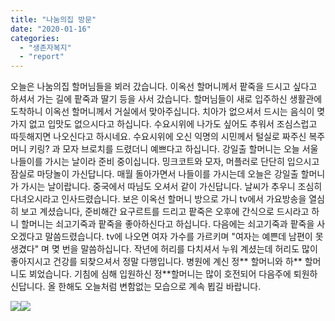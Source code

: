 ```yaml
---
title: "나눔의집 방문"
date: "2020-01-16"
categories: 
  - "생존자복지"
  - "report"
---
```


오늘은 나눔의집 할머님들을 뵈러 갔습니다. 이옥선 할머니께서 팥죽을 드시고 싶다고 하셔서 가는 길에 팥죽과 딸기 등을 사서 갔습니다. 할머님들이 새로 입주하신 생활관에 도착하니 이옥선 할머니께서 거실에서 맞아주십니다. 치아가 없으셔서 드시는 음식이 몆가지 없고 입맛도 없으시다고 하십니다. 수요시위에 나가도 싶어도 추워서 조심스럽고 따듯해지면 나오신다고 하시네요. 수요시위에 오신 익명의 시민께서 털실로 짜주신 복주머니 키링? 과 모자 브로치를 드렸더니 예쁘다고 하십니다. 강일출 할머니는 오늘 서울 나들이를 가시는 날이라 준비 중이십니다. 밍크코트와 모자, 머플러로 단단히 입으시고 잠실로 마당놀이 가신답니다. 매월 돌아가면서 나들이를 가시는데 오늘은 강일출 할머니가 가시는 날이랍니다. 중국에서 따님도 오셔서 같이 가신답니다. 날씨가 추우니 조심히 다녀오시라고 인사드렸습니다. 보은 이옥선 할머니 방으로 가니 tv에서 가요방송을 열심히 보고 계셨습니다, 준비해간 요구르트를 드리고 팥죽은 오후에 간식으로 드시라고 하니 할머니는 쇠고기죽과 팥죽을 좋아하신다고 하십니다. 다음에는 쇠고기죽과 팥죽을 사오겠다고 말씀드렸습니다. tv에 나오면 여자 가수를 가르키며 "여자는 예쁜데 남편이 못생겼다" 며 몆 번을 말씀하십니다. 작년에 허리를 다치셔서 누워 계셨는데 허리도 많이 좋아지시고 건강를 되찾으셔서 정말 다행입니다. 병원에 계신 정\*\* 할머니와 하\*\* 할머니도 뵈었습니다. 기침에 심해 입원하신 정\*\*할머니는 많이 호전되어 다음주에 퇴원하신답니다. 올 한해도 오늘처럼 변함없는 모습으로 계속 뵙길 바랍니다.

[![](http://womenandwar.net/kr/wp-content/uploads/2020/01/0115-방문사진1-e1579170431832.jpg)](http://womenandwar.net/kr/wp-content/uploads/2020/01/0115-방문사진1.jpg)[![](http://womenandwar.net/kr/wp-content/uploads/2020/01/0115-방문사진3-e1579170448673.jpg)](http://womenandwar.net/kr/wp-content/uploads/2020/01/0115-방문사진3.jpg)
